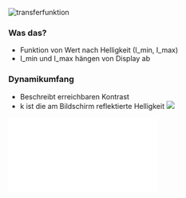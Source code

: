 ![transferfunktion](transferfunktion.png)
### Was das?
- Funktion von Wert nach Helligkeit (I_min, I_max)
- I_min und I_max hängen von Display ab

### Dynamikumfang
- Beschreibt erreichbaren Kontrast
- k ist die am Bildschirm reflektierte Helligkeit
![](dynamikumfang.png)

![](Gammakorrektur.md)